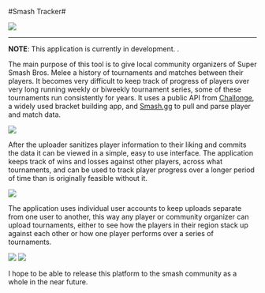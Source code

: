 #Smash Tracker#

![](http://i.imgur.com/0b9vZbe.png)

----------


**NOTE**: This application is currently in development. .

The main purpose of this tool is to give local community organizers of Super Smash Bros. Melee a history of tournaments and matches between their players. It becomes very difficult to keep track of progress of players over very long running weekly or biweekly tournament series, some of these tournaments run consistently for years. It uses a public API from [Challonge](http://challonge.com), a widely used bracket building app, and [Smash.gg](https://smash.gg) to pull and parse player and match data.

![](http://i.imgur.com/kjSRih3.png)

After the uploader sanitizes player information to their liking and commits the data it can be viewed in a simple, easy to use interface. The application keeps track of wins and losses against other players, across what tournaments, and can be used to track player progress over a longer period of time than is originally feasible without it.

![](http://i.imgur.com/hiIsQmW.png)

The application uses individual user accounts to keep uploads separate from one user to another, this way any player or community organizer can upload tournaments, either to see how the players in their region stack up against each other or how one player performs over a series of tournaments.

![](http://i.imgur.com/AtNjjqX.png)
![](http://i.imgur.com/wjGLT2n.png)

I hope to be able to release this platform to the smash community as a whole in the near future.
